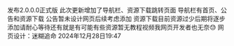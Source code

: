 
发布2.0.0.0正式版
此次更新增加了导航栏、资源下载跳转页面
导航栏有首页、公告和资源下载
公告暂未设计网页后续考虑添加
资源下载目前资源过少后期将逐步添加请耐心等待还有就是有可能有些资源暂无教程视频我网页开发者也无奈😓
                                                                                                                                                                  网页设计：迷糊追命
                                                                                                                                                                 2024年12月28日19:47
